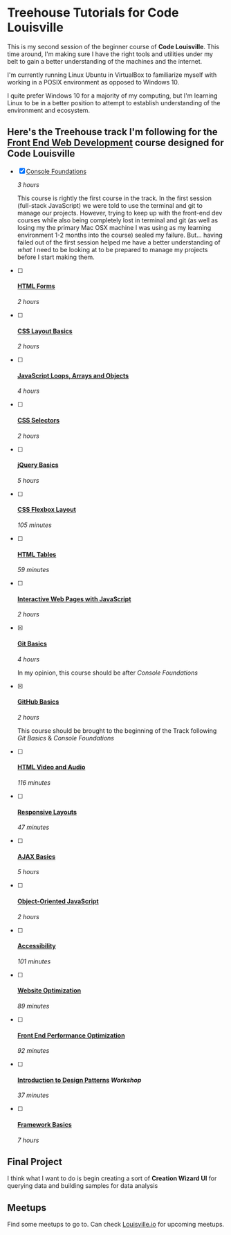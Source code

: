 # Treehouse Tutorials for Code Louisville

This is my second session of the beginner course of **Code Louisville**. This time around, I'm making sure I have the right tools and utilities under my belt to gain a better understanding of the machines and the internet.

I'm currently running Linux Ubuntu in VirtualBox to familiarize myself with working in a POSIX environment as opposed to Windows 10.

I quite prefer Windows 10 for a majority of my computing, but I'm learning Linux to be in a better position to attempt to establish understanding of the environment and ecosystem.

## Here's the Treehouse track I'm following for the [Front End Web Development](https://teamtreehouse.com/tracks/front-end-web-development-2) course designed for Code Louisville

- [x] [Console Foundations](https://teamtreehouse.com/library/console-foundations) 
    
    *3 hours*

    This course is rightly the first course in the track. In the first session (full-stack JavaScript) we were told to use the terminal and git to manage our projects. However, trying to keep up with the front-end dev courses while also being completely lost in terminal and git (as well as losing my the primary Mac OSX machine I was using as my learning environment 1-2 months into the course) sealed my failure. 
    But... having failed out of the first session helped me have a better understanding of *what* I need to be looking at to be prepared to manage my projects before I start making them.

- [ ] #### [HTML Forms](https://teamtreehouse.com/library/html-forms) 
    
    *2 hours*

- [ ] #### [CSS Layout Basics](https://teamtreehouse.com/library/css-layout-basics) 

    *2 hours*

- [ ] #### [JavaScript Loops, Arrays and Objects](https://teamtreehouse.com/library/javascript-loops-arrays-and-objects) 

    *4 hours*

- [ ] #### [CSS Selectors](https://teamtreehouse.com/library/css-selectors) 

    *2 hours*

- [ ] #### [jQuery Basics](https://teamtreehouse.com/library/jquery-basics) 

    *5 hours*

- [ ] #### [CSS Flexbox Layout](https://teamtreehouse.com/library/css-flexbox-layout) 

    *105 minutes*

- [ ] #### [HTML Tables](https://teamtreehouse.com/library/html-tables) 

    *59 minutes*

- [ ] #### [Interactive Web Pages with JavaScript](https://teamtreehouse.com/library/interactive-web-pages-with-javascript) 

    *2 hours*

- [x] #### [Git Basics](https://teamtreehouse.com/library/git-basics) 

    *4 hours*

    In my opinion, this course should be after *Console Foundations*

- [x] #### [GitHub Basics](https://teamtreehouse.com/library/github-basics) 

    *2 hours*

    This course should be brought to the beginning of the Track following *Git Basics* & *Console Foundations*

- [ ] #### [HTML Video and Audio](https://teamtreehouse.com/library/html-video-and-audio) 

    *116 minutes*

- [ ] #### [Responsive Layouts](https://teamtreehouse.com/library/responsive-layouts) 

    *47 minutes*

- [ ] #### [AJAX Basics](https://teamtreehouse.com/library/ajax-basics)

    *5 hours*

- [ ] #### [Object-Oriented JavaScript](https://teamtreehouse.com/library/objectoriented-javascript) 

    *2 hours*

- [ ] #### [Accessibility](https://teamtreehouse.com/library/accessibility) 

    *101 minutes*

- [ ] #### [Website Optimization](https://teamtreehouse.com/library/website-optimization) 

    *89 minutes*

- [ ] #### [Front End Performance Optimization](https://teamtreehouse.com/library/front-end-performance-optimization) 

    *92 minutes*

- [ ] #### [Introduction to Design Patterns](https://teamtreehouse.com/library/introduction-to-design-patterns)  *Workshop*

    *37 minutes*

- [ ] #### [Framework Basics](https://teamtreehouse.com/library/framework-basics) 

    *7 hours*



## Final Project

I think what I want to do is begin creating a sort of **Creation Wizard UI** for querying data and building samples for data analysis

## Meetups

Find some meetups to go to. Can check [Louisville.io](louisville.io) for upcoming meetups.